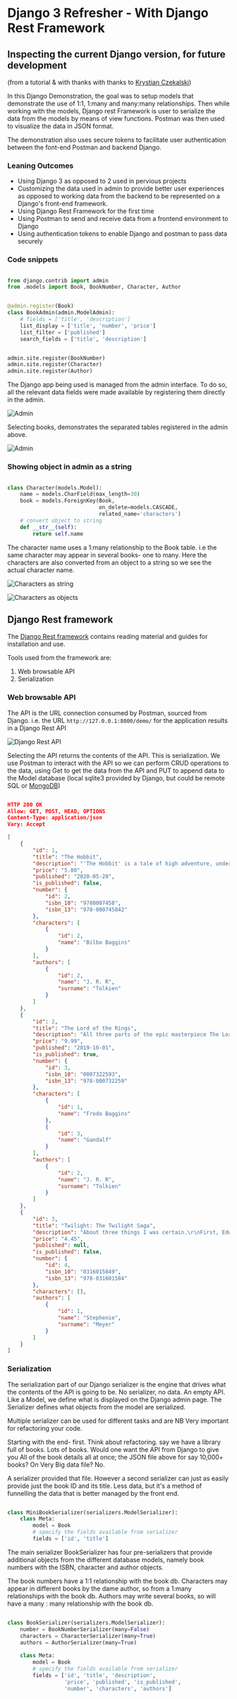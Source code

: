 # Django 3 Refresher - With Django Rest Framework

## Inspecting the current Django version, for future development
(from a tutorial & with thanks with thanks to [Krystian Czekalski](https://www.udemy.com/user/krystian-czekalski/))

In this Django Demonstration, the goal was to setup models that demonstrate the use of 1:1, 1:many and many:many relationships.  Then while working with the models, Django rest Framework is user to serialize the data from the models by means of view functions.  Postman was then used to visualize the data in JSON format.

The demonstration also uses secure tokens to facilitate user authentication between the font-end Postman and backend Django.

### Leaning Outcomes

- Using Django 3 as opposed to 2 used in pervious projects
- Customizing the data used in admin to provide better user experiences as opposed to working data from the backend to be represented on a Django's front-end framework.
- Using Django Rest Framework for the first time
- Using Postman to send and receive data from a frontend environment to Django
- Using authentication tokens to enable Django and postman to pass data securely

### Code snippets

``` python

from django.contrib import admin
from .models import Book, BookNumber, Character, Author


@admin.register(Book)
class BookAdmin(admin.ModelAdmin):
    # fields = ['title', 'description']
    list_display = ['title', 'number', 'price']
    list_filter = ['published']
    search_fields = ['title', 'description']


admin.site.register(BookNumber)
admin.site.register(Character)
admin.site.register(Author)

```

The Django app being used is managed from the admin interface.  To do so, all the relevant data fields were made available by registering them directly in the admin.

![Admin](https://github.com/ddeveloper72/django3-refresher/blob/master/static/img/admin-1.png "Demo from admin")

Selecting books, demonstrates the separated tables registered in the admin above.

![Admin](https://github.com/ddeveloper72/django3-refresher/blob/master/static/img/admin-2.png "Books from admin")

### Showing object in admin as a string

```python

class Character(models.Model):
    name = models.CharField(max_length=30)
    book = models.ForeignKey(Book,
                             on_delete=models.CASCADE,
                             related_name='characters')
    # convert object to string
    def __str__(self):
        return self.name

```

The character name uses a 1:many relationship to the Book table.  i.e the same character may appear in several books- one to many.  Here the characters are also converted from an object to a string so we see the actual character name.

![Characters as string](https://github.com/ddeveloper72/django3-refresher/blob/master/static/img/admin-3.png "Character objects converted to string")

![Characters as objects](https://github.com/ddeveloper72/django3-refresher/blob/master/static/img/admin-4.png "Character objects prior conversion to string")


## Django Rest framework

The [Django Rest framework](https://www.django-rest-framework.org/) contains reading material and guides for installation and use.

Tools used from the framework are:

1. Web browsable API
2. Serialization

### Web browsable API

The API is the URL connection consumed by Postman, sourced from Django.  i.e. the URL `http://127.0.0.1:8000/demo/` for the application results in a Django Rest API

![Django Rest API](https://github.com/ddeveloper72/django3-refresher/blob/master/static/img/drapi-1.png "Rest API landing page")

Selecting the API returns the contents of the API.  This is serialization.  We use Postman to interact with the API so we can perform CRUD operations to the data, using Get to get the data from the API and PUT to append data to the Model database (local sqlite3 provided by Django, but could be remote SQL or [MongoDB](https://djongo.readthedocs.io/docs/integrating-django-with-mongodb/))

```json

HTTP 200 OK
Allow: GET, POST, HEAD, OPTIONS
Content-Type: application/json
Vary: Accept

[
    {
        "id": 1,
        "title": "The Hobbit",
        "description": "'The Hobbit' is a tale of high adventure, undertaken by a company of dwarves in search of dragon-guarded gold. A reluctant partner in this perilous quest is Bilbo Baggins, a comfort-loving, unambitious hobbit.",
        "price": "5.00",
        "published": "2020-05-20",
        "is_published": false,
        "number": {
            "id": 2,
            "isbn_10": "9780007458",
            "isbn_13": "978-000745842"
        },
        "characters": [
            {
                "id": 2,
                "name": "Bilbo Baggins"
            }
        ],
        "authors": [
            {
                "id": 2,
                "name": "J. R. R",
                "surname": "Tolkien"
            }
        ]
    },
    {
        "id": 2,
        "title": "The Lord of the Rings",
        "description": "All three parts of the epic masterpiece The Lord of the Rings – The Fellowship of the Ring, The Two Towers & The Return of the King – available as one download, featuring the definitive edition of the text, hyperlinked footnotes and page references, and 3",
        "price": "9.99",
        "published": "2019-10-01",
        "is_published": true,
        "number": {
            "id": 3,
            "isbn_10": "0007322593",
            "isbn_13": "978-000732259"
        },
        "characters": [
            {
                "id": 1,
                "name": "Frodo Baggins"
            },
            {
                "id": 3,
                "name": "Gandalf"
            }
        ],
        "authors": [
            {
                "id": 2,
                "name": "J. R. R",
                "surname": "Tolkien"
            }
        ]
    },
    {
        "id": 3,
        "title": "Twilight: The Twilight Saga",
        "description": "About three things I was certain.\r\nFirst, Edward was a vampire.\r\n\r\nSecond, there was a part of him, and I didn't know how dominant that part might be, that thirsted for my blood.\r\n\r\nAnd Third, I was unconditionally and irrevocably in love with him.",
        "price": "4.45",
        "published": null,
        "is_published": false,
        "number": {
            "id": 4,
            "isbn_10": "0316015849",
            "isbn_13": "978-031601584"
        },
        "characters": [],
        "authors": [
            {
                "id": 1,
                "name": "Stephenie",
                "surname": "Meyer"
            }
        ]
    }
]

```

### Serialization

The serialization part of our Django serializer is the engine that drives what the contents of the API is going to be.  No serializer, no data.  An empty API.
Like a Model, we define what is displayed on the Django admin page.  The Serializer defines what objects from the model are serialized.

Multiple serializer can be used for different tasks and are NB Very important for refactoring your code.


Starting with the end- first. Think about refactoring.
say we have a library full of books.  Lots of books.  Would one want the API from Django to give you All of the book details all at once; the JSON file above for say 10,000+ books?  On Very Big data file? No.

A serializer provided that file.  However a second serializer can just as easily provide just the book ID and its title.  Less data, but it's a method of funnelling the data that is better managed by the front end.

```python

class MiniBookSerializer(serializers.ModelSerializer):
    class Meta:
        model = Book
        # specify the fields available from serializer
        fields = ['id', 'title']

```

The main serializer BookSerializer has four pre-serializers that provide additional objects from the different database models, namely book numbers with the ISBN, character and author objects.

The book numbers have a 1:1 relationship with the book db.  Characters may appear in different books by the dame author, so from a 1:many relationships with the book db.  Authors may write several books, so will have a many : many relationship with the book db.

```python

class BookSerializer(serializers.ModelSerializer):
    number = BookNumberSerializer(many=False)
    characters = CharacterSerializer(many=True)
    authors = AuthorSerializer(many=True)
    
    class Meta:
        model = Book
        # specify the fields available from serializer
        fields = ['id', 'title', 'description',
                  'price', 'published', 'is_published',
                  'number', 'characters', 'authors']


```